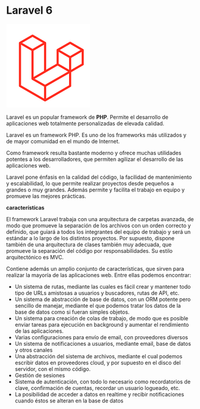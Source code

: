 #  Laravel 6

![laravel](.gitbook/assets/images.png)

Laravel es un popular framework de **PHP**. Permite el desarrollo de aplicaciones web totalmente personalizadas de elevada calidad.

Laravel es un framework PHP. Es uno de los frameworks más utilizados y de mayor comunidad en el mundo de Internet.

Como framework resulta bastante moderno y ofrece muchas utilidades potentes a los desarrolladores, que permiten agilizar el desarrollo de las aplicaciones web.

Laravel pone énfasis en la calidad del código, la facilidad de mantenimiento y escalabilidad, lo que permite realizar proyectos desde pequeños a grandes o muy grandes. Además permite y facilita el trabajo en equipo y promueve las mejores prácticas.

**características**

El framework Laravel trabaja con una arquitectura de carpetas avanzada, de modo que promueve la separación de los archivos con un orden correcto y definido, que guiará a todos los integrantes del equipo de trabajo y será un estándar a lo largo de los distintos proyectos. Por supuesto, dispone también de una arquitectura de clases también muy adecuada, que promueve la separación del código por responsabilidades. Su estilo arquitectónico es MVC.

Contiene además un amplio conjunto de características, que sirven para realizar la mayoría de las aplicaciones web. Entre ellas podemos encontrar:

* Un sistema de rutas, mediante las cuales es fácil crear y mantener todo tipo de URLs amistosas a usuarios y buscadores, rutas de API, etc.
* Un sistema de abstracción de base de datos, con un ORM potente pero sencillo de manejar, mediante el que podemos tratar los datos de la base de datos como si fueran simples objetos.
* Un sistema para creación de colas de trabajo, de modo que es posible enviar tareas para ejecución en background y aumentar el rendimiento de las aplicaciones.
* Varias configuraciones para envío de email, con proveedores diversos
* Un sistema de notificaciones a usuarios, mediante email, base de datos y otros canales
* Una abstracción del sistema de archivos, mediante el cual podemos escribir datos en proveedores cloud, y por supuesto en el disco del servidor, con el mismo código.
* Gestión de sesiones
* Sistema de autenticación, con todo lo necesario como recordatorios de clave, confirmación de cuentas, recordar un usuario logueado, etc.
* La posibilidad de acceder a datos en realtime y recibir notificaciones cuando éstos se alteran en la base de datos

